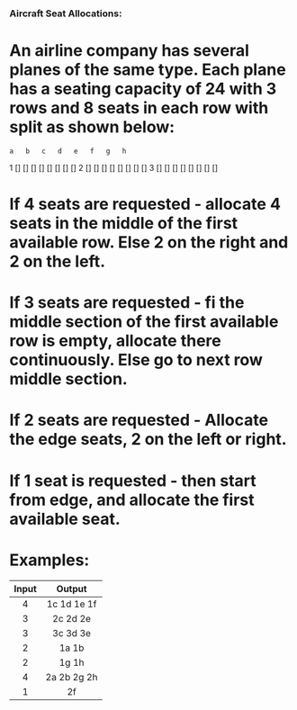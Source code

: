 ### Aircraft Seat Allocations:
# An airline company has several planes of the same type. Each plane has a seating capacity of 24 with 3 rows and 8 seats in each row with split as shown below:

    a   b   c   d   e   f   g   h
1   []  []  []  []  []  []  []  []
2   []  []  []  []  []  []  []  []
3   []  []  []  []  []  []  []  []

# If 4 seats are requested - allocate 4 seats in the middle of the first available row. Else 2 on the right and 2 on the left.
# If 3 seats are requested - fi the middle section of the first available row is empty, allocate there continuously. Else go to next row middle section.
# If 2 seats are requested - Allocate the edge seats, 2 on the left or right.
# If 1 seat is requested - then start from edge, and allocate the first available seat.
# Examples:
|   Input   |       Output        |
| :-------: | :-----------------: |
|   4       |   1c 1d 1e 1f       |
|   3       |    2c 2d 2e         |
|   3       |    3c 3d 3e         |
|   2       |     1a 1b           |
|   2       |     1g 1h           |
|   4       |   2a 2b 2g 2h       |
|   1       |       2f            |